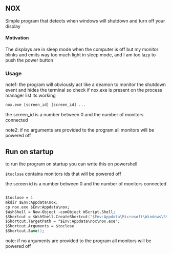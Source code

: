 ## NOX

Simple program that detects when windows will shutdown and turn off your display 
#### Motivation
The displays are in sleep mode when the computer is off but my monitor blinks and emits way too much light in sleep mode, 
and I am too lazy to push the power button

### Usage

note1: the program will obviously act like a deamon to monitor the shutdown event and hides the terminal so check if nox.exe is present on the process manager list its working 

```ps
nox.exe [screen_id] [screen_id] ...
```
the screen_id is a number between 0 and the number of monitors connected

note2: if no arguments are provided to the program all monitors will be powered off

## Run on startup
to run the program on startup you can write this on powershell

`$toclose` contains monitors ids that will be powered off 

the screen id is a number between 0 and the number of monitors connected

```ps

$toclose = 1
mkdir $Env:Appdata\nox;
cp nox.exe $Env:Appdata\nox;
$WshShell = New-Object -comObject WScript.Shell;
$Shortcut = $WshShell.CreateShortcut("$Env:Appdata\Microsoft\Windows\Start Menu\Programs\Startup\nox.lnk" );
$Shortcut.TargetPath = "$Env:Appdata\nox\nox.exe";
$Shortcut.Arguments = $toclose
$Shortcut.Save();
```

note: if no arguments are provided to the program all monitors will be powered off 
